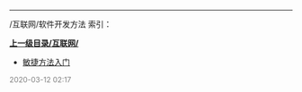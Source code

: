 
----

/互联网/软件开发方法 索引：


**[上一级目录/互联网/](/互联网/)**

- [敏捷方法入门](/互联网/软件开发方法/敏捷方法入门)


<font size=2 color='grey'> 2020-03-12 02:17 </font>